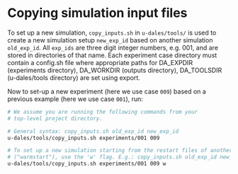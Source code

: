 # Copying simulation input files

To set up a new simulation, `copy_inputs.sh` in `u-dales/tools/` is used to create a new simulation setup `new_exp_id` based on another simulation `old_exp_id`. All `exp_ids` are three digit integer numbers, e.g. 001, and are stored in directories of that name. Each experiment case directory must contain a config.sh file where appropriate paths for DA_EXPDIR (experiments directory), DA_WORKDIR (outputs directory), DA_TOOLSDIR (u-dales/tools directory) are set using export.

<!--
Scripts requires several variables to be set up. You can do this by copying and pasting the snippet below or by including it in a bash script (or bash profile if you are unlikely to change them).

``` sh
# We assume you are running the following commands from your
# top-level project directory.

export DA_EXPDIR=$(pwd)/experiments #  The top-level directory of the simulation setups.
export DA_WORKDIR=$(pwd)/outputs # Output top-level directory

# If source directories (DA_EXPDIR_SRC, DA_WORKDIR_SRC) are not set,
# the experiment set-up folder will be copied from the same target directory.
# I.e. DA_EXPDIR_SRC==DA_EXPDIR and DA_WORKDIR_SRC==DA_WORKDIR.
export DA_EXPDIR_SRC=$(pwd)/u-dales/examples
export DA_WORKDIR_SRC=$(pwd)/u-dales/examples
```

If you set up a new experiment on HPC, also use:

``` sh
export DA_WORKDIR=$EPHEMERAL # Output top-level directory on HPC
export DA_WORKDIR_SRC=$EPHEMERAL
```
-->

Now to set-up a new experiment (here we use case `009`) based on a previous example (here we use case `001`), run:

``` sh
# We assume you are running the following commands from your
# top-level project directory.

# General syntax: copy_inputs.sh old_exp_id new_exp_id
u-dales/tools/copy_inputs.sh experiments/001 009

# To set up a new simulation starting from the restart files of another simulation
# ("warmstart"), use the 'w' flag. E.g.: copy_inputs.sh old_exp_id new_exp_id w
u-dales/tools/copy_inputs.sh experiments/001 009 w
```
